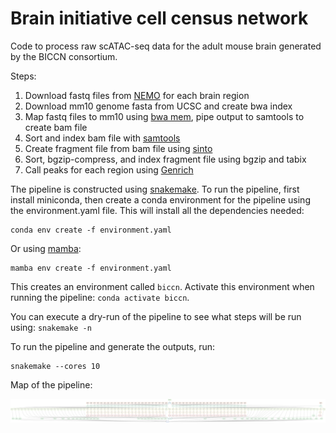 # Brain initiative cell census network 

Code to process raw scATAC-seq data for the adult mouse brain generated by the
BICCN consortium.

Steps:

1. Download fastq files from [NEMO](https://nemoarchive.org/) for each brain region
2. Download mm10 genome fasta from UCSC and create bwa index
3. Map fastq files to mm10 using [bwa mem](https://github.com/lh3/bwa), pipe output to samtools to create bam file
4. Sort and index bam file with [samtools](https://www.htslib.org/)
5. Create fragment file from bam file using [sinto](https://github.com/timoast/sinto)
6. Sort, bgzip-compress, and index fragment file using bgzip and tabix
7. Call peaks for each region using [Genrich](https://github.com/jsh58/Genrich)

The pipeline is constructed using [snakemake](https://snakemake.readthedocs.io/en/stable/index.html).
To run the pipeline, first install miniconda, then create a conda environment for the pipeline using
the environment.yaml file. This will install all the dependencies needed:

```
conda env create -f environment.yaml
```

Or using [mamba](https://github.com/QuantStack/mamba):

```
mamba env create -f environment.yaml
```

This creates an environment called `biccn`. Activate this environment when running the
pipeline: `conda activate biccn`.

You can execute a dry-run of the pipeline to see what steps will be run using:
`snakemake -n`

To run the pipeline and generate the outputs, run:

```
snakemake --cores 10
```

Map of the pipeline:

![](dag.png)

